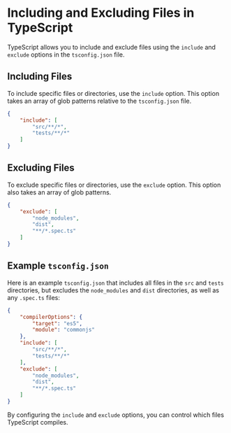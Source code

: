 # Including and Excluding Files in TypeScript

TypeScript allows you to include and exclude files using the `include` and `exclude` options in the `tsconfig.json` file.

## Including Files

To include specific files or directories, use the `include` option. This option takes an array of glob patterns relative to the `tsconfig.json` file.

```json
{
    "include": [
        "src/**/*",
        "tests/**/*"
    ]
}
```

## Excluding Files

To exclude specific files or directories, use the `exclude` option. This option also takes an array of glob patterns.

```json
{
    "exclude": [
        "node_modules",
        "dist",
        "**/*.spec.ts"
    ]
}
```

## Example `tsconfig.json`

Here is an example `tsconfig.json` that includes all files in the `src` and `tests` directories, but excludes the `node_modules` and `dist` directories, as well as any `.spec.ts` files:

```json
{
    "compilerOptions": {
        "target": "es5",
        "module": "commonjs"
    },
    "include": [
        "src/**/*",
        "tests/**/*"
    ],
    "exclude": [
        "node_modules",
        "dist",
        "**/*.spec.ts"
    ]
}
```

By configuring the `include` and `exclude` options, you can control which files TypeScript compiles.